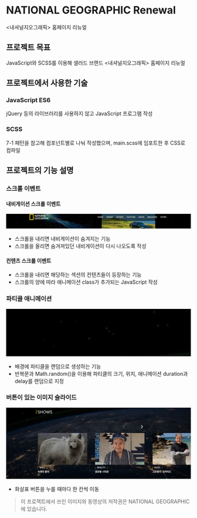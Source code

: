 # NATIONAL GEOGRAPHIC Renewal
<내셔널지오그래픽> 홈페이지 리뉴얼

## 프로젝트 목표

JavaScript와 SCSS를 이용해 샐러드 브랜드 <내셔널지오그래픽> 홈페이지 리뉴얼

## 프로젝트에서 사용한 기술
### JavaScript ES6

jQuery 등의 라이브러리를 사용하지 않고 JavaScript 프로그램 작성

### SCSS 

7-1 패턴을 참고해 컴포넌트별로 나눠 작성했으며, main.scss에 임포트한 후 CSS로 컴파일

## 프로젝트의 기능 설명
### 스크롤 이벤트 
#### 내비게이션 스크롤 이벤트
![내비게이션스크롤](cap_02.PNG)
* 스크롤을 내리면 내비게이션이 숨겨지는 기능
* 스크롤을 올리면 숨겨져있던 내비게이션이 다시 나오도록 작성

#### 컨텐츠 스크롤 이벤트
* 스크롤을 내리면 해당하는 섹션의 컨텐츠들이 등장하는 기능
* 스크롤의 양에 따라 애니메이션 class가 추가되는 JavaScript 작성

### 파티클 애니메이션
![파티클](cap_03.PNG)
* 배경에 파티클을 랜덤으로 생성하는 기능
* 반복문과 Math.random()을 이용해 파티클의 크기, 위치, 애니메이션 duration과 delay를 랜덤으로 지정


### 버튼이 있는 이미지 슬라이드
![스와이프](cap_01.PNG)
* 화살표 버튼을 누를 때마다 한 칸씩 이동


> 이 프로젝트에서 쓰인 이미지와 동영상의 저작권은 NATIONAL GEOGRAPHIC에 있습니다.


